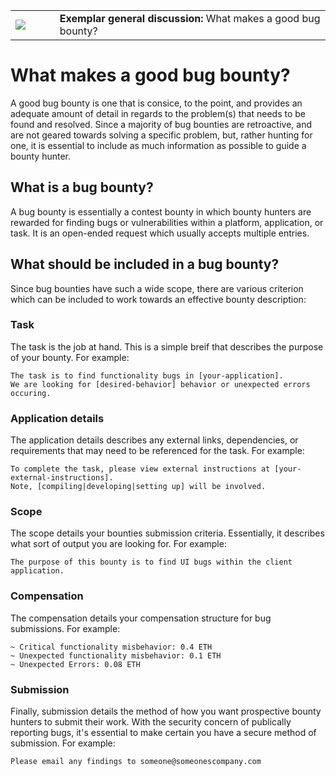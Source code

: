 <table>
<td width=100>
<img src='https://raw.githubusercontent.com/gitcoinco/gitcoinco/master/img/helmet.png'/>
</td>
<td width=800>
  <strong>Exemplar general discussion:</strong> What makes a good bug bounty?
</td>
</table>

# What makes a good bug bounty? 
A good bug bounty is one that is consice, to the point, and provides an adequate amount of detail in regards to the problem(s) that needs to be found and resolved. Since a majority of bug bounties are retroactive, and are not geared towards solving a specific problem, but, rather hunting for one, it is essential to include as much information as possible to guide a bounty hunter. 

## What is a bug bounty?
A bug bounty is essentially a contest bounty in which bounty hunters are rewarded for finding bugs or vulnerabilities within a platform, application, or task. It is an open-ended request which usually accepts multiple entries. 

## What should be included in a bug bounty?
Since bug bounties have such a wide scope, there are various criterion which can be included to work towards an effective bounty description: 

### Task
The task is the job at hand. This is a simple breif that describes the purpose of your bounty. For example:

```
The task is to find functionality bugs in [your-application]. 
We are looking for [desired-behavior] behavior or unexpected errors occuring.
```
### Application details
The application details describes any external links, dependencies, or requirements that may need to be referenced for the task. For example: 

```
To complete the task, please view external instructions at [your-external-instructions].
Note, [compiling|developing|setting up] will be involved.
```

### Scope
The scope details your bounties submission criteria. Essentially, it describes what sort of output you are looking for. For example: 

```
The purpose of this bounty is to find UI bugs within the client application.
```

### Compensation
The compensation details your compensation structure for bug submissions. For example:

```
~ Critical functionality misbehavior: 0.4 ETH 
~ Unexpected functionality misbehavior: 0.1 ETH 
~ Unexpected Errors: 0.08 ETH
```

### Submission
Finally, submission details the method of how you want prospective bounty hunters to submit their work. With the security concern of publically reporting bugs, it's essential to make certain you have a secure method of submission. For example:

```
Please email any findings to someone@someonescompany.com
```
